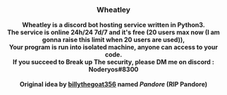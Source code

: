 ### <p align="center">Wheatley</p>

<p align="center">
  <strong>Wheatley is a discord bot hosting service written in Python3.</strong>
  <br>
  <strong>The service is online 24h/24 7d/7 and it's free (20 users max now (I am gonna raise this limit when 20 users are used)),</strong>
  <br>
  <strong>Your program is run into isolated machine, anyone can access to your code.</strong>
  <br>
  <strong>If you succeed to Break up The security, please DM me on discord : Noderyos#8300</strong>
  <br><br>
  <strong>Original idea by <a href="https://github.com/billythegoat356/"><strong>billythegoat356</strong></a> named <em>Pandore</em> (RIP Pandore)</strong>
</p>
<br>
